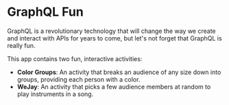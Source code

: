 GraphQL Fun
============
GraphQL is a revolutionary technology that will change the way we create and interact with APIs for years to come, but let's not forget that GraphQL is really fun.

This app contains two fun, interactive activities:

* __Color Groups__: An activity that breaks an audience of any size down into groups, providing each person with a color.
* __WeJay__: An activity that picks a few audience members at random to play instruments in a song.